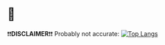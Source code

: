 # 👺
❗❗**DISCLAIMER**❗❗ Probably not accurate:
[![Top Langs](https://github-readme-stats.vercel.app/api/top-langs/?username=Kris030&show_icons=true&theme=dracula)](https://github.com/anuraghazra/github-readme-stats)
